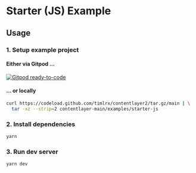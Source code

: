 # Starter (JS) Example

## Usage

### 1. Setup example project

#### Either via Gitpod ...

[![Gitpod ready-to-code](https://img.shields.io/badge/Gitpod-ready--to--code-908a85?logo=gitpod)](http://gitpod.io/#GH_OWNER=contentlayerdev,GH_REPO=contentlayer,GH_SUBDIR=examples\starter-js,GH_COMMAND=yarn/https://github.com/schickling-test/gitpod-open)

#### ... or locally

```sh
curl https://codeload.github.com/timlrx/contentlayer2/tar.gz/main | \
  tar -xz --strip=2 contentlayer-main/examples/starter-js
```

### 2. Install dependencies

```sh
yarn
```

### 3. Run dev server

```sh
yarn dev
```

